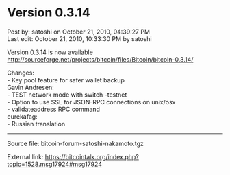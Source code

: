 # Version 0.3.14

Post by: satoshi on October 21, 2010, 04:39:27 PM<br />
Last edit: October 21, 2010, 10:33:30 PM by satoshi

Version 0.3.14 is now available<br />
http://sourceforge.net/projects/bitcoin/files/Bitcoin/bitcoin-0.3.14/

Changes:<br />
\- Key pool feature for safer wallet backup<br />
Gavin Andresen:<br />
\- TEST network mode with switch -testnet<br />
\- Option to use SSL for JSON-RPC connections on unix/osx<br />
\- validateaddress RPC command<br />
eurekafag:<br />
\- Russian translation

---

Source file: bitcoin-forum-satoshi-nakamoto.tgz

External link: https://bitcointalk.org/index.php?topic=1528.msg17924#msg17924
